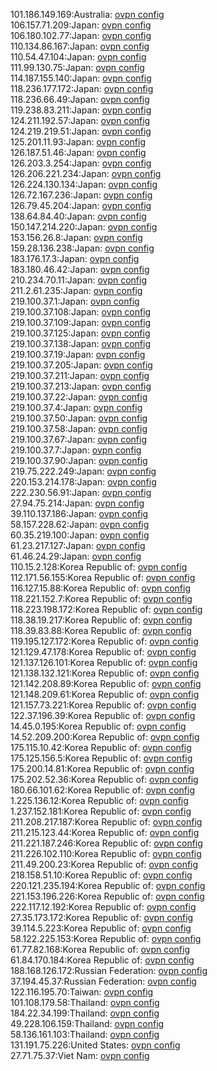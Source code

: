 101.186.149.169:Australia: [ovpn config](vpn/101_186_149_169.ovpn)  
106.157.71.209:Japan: [ovpn config](vpn/106_157_71_209.ovpn)  
106.180.102.77:Japan: [ovpn config](vpn/106_180_102_77.ovpn)  
110.134.86.167:Japan: [ovpn config](vpn/110_134_86_167.ovpn)  
110.54.47.104:Japan: [ovpn config](vpn/110_54_47_104.ovpn)  
111.99.130.75:Japan: [ovpn config](vpn/111_99_130_75.ovpn)  
114.187.155.140:Japan: [ovpn config](vpn/114_187_155_140.ovpn)  
118.236.177.172:Japan: [ovpn config](vpn/118_236_177_172.ovpn)  
118.236.66.49:Japan: [ovpn config](vpn/118_236_66_49.ovpn)  
119.238.83.211:Japan: [ovpn config](vpn/119_238_83_211.ovpn)  
124.211.192.57:Japan: [ovpn config](vpn/124_211_192_57.ovpn)  
124.219.219.51:Japan: [ovpn config](vpn/124_219_219_51.ovpn)  
125.201.11.93:Japan: [ovpn config](vpn/125_201_11_93.ovpn)  
126.187.51.46:Japan: [ovpn config](vpn/126_187_51_46.ovpn)  
126.203.3.254:Japan: [ovpn config](vpn/126_203_3_254.ovpn)  
126.206.221.234:Japan: [ovpn config](vpn/126_206_221_234.ovpn)  
126.224.130.134:Japan: [ovpn config](vpn/126_224_130_134.ovpn)  
126.72.167.236:Japan: [ovpn config](vpn/126_72_167_236.ovpn)  
126.79.45.204:Japan: [ovpn config](vpn/126_79_45_204.ovpn)  
138.64.84.40:Japan: [ovpn config](vpn/138_64_84_40.ovpn)  
150.147.214.220:Japan: [ovpn config](vpn/150_147_214_220.ovpn)  
153.156.26.8:Japan: [ovpn config](vpn/153_156_26_8.ovpn)  
159.28.136.238:Japan: [ovpn config](vpn/159_28_136_238.ovpn)  
183.176.17.3:Japan: [ovpn config](vpn/183_176_17_3.ovpn)  
183.180.46.42:Japan: [ovpn config](vpn/183_180_46_42.ovpn)  
210.234.70.11:Japan: [ovpn config](vpn/210_234_70_11.ovpn)  
211.2.61.235:Japan: [ovpn config](vpn/211_2_61_235.ovpn)  
219.100.37.1:Japan: [ovpn config](vpn/219_100_37_1.ovpn)  
219.100.37.108:Japan: [ovpn config](vpn/219_100_37_108.ovpn)  
219.100.37.109:Japan: [ovpn config](vpn/219_100_37_109.ovpn)  
219.100.37.125:Japan: [ovpn config](vpn/219_100_37_125.ovpn)  
219.100.37.138:Japan: [ovpn config](vpn/219_100_37_138.ovpn)  
219.100.37.19:Japan: [ovpn config](vpn/219_100_37_19.ovpn)  
219.100.37.205:Japan: [ovpn config](vpn/219_100_37_205.ovpn)  
219.100.37.211:Japan: [ovpn config](vpn/219_100_37_211.ovpn)  
219.100.37.213:Japan: [ovpn config](vpn/219_100_37_213.ovpn)  
219.100.37.22:Japan: [ovpn config](vpn/219_100_37_22.ovpn)  
219.100.37.4:Japan: [ovpn config](vpn/219_100_37_4.ovpn)  
219.100.37.50:Japan: [ovpn config](vpn/219_100_37_50.ovpn)  
219.100.37.58:Japan: [ovpn config](vpn/219_100_37_58.ovpn)  
219.100.37.67:Japan: [ovpn config](vpn/219_100_37_67.ovpn)  
219.100.37.7:Japan: [ovpn config](vpn/219_100_37_7.ovpn)  
219.100.37.90:Japan: [ovpn config](vpn/219_100_37_90.ovpn)  
219.75.222.249:Japan: [ovpn config](vpn/219_75_222_249.ovpn)  
220.153.214.178:Japan: [ovpn config](vpn/220_153_214_178.ovpn)  
222.230.56.91:Japan: [ovpn config](vpn/222_230_56_91.ovpn)  
27.94.75.214:Japan: [ovpn config](vpn/27_94_75_214.ovpn)  
39.110.137.186:Japan: [ovpn config](vpn/39_110_137_186.ovpn)  
58.157.228.62:Japan: [ovpn config](vpn/58_157_228_62.ovpn)  
60.35.219.100:Japan: [ovpn config](vpn/60_35_219_100.ovpn)  
61.23.217.127:Japan: [ovpn config](vpn/61_23_217_127.ovpn)  
61.46.24.29:Japan: [ovpn config](vpn/61_46_24_29.ovpn)  
110.15.2.128:Korea Republic of: [ovpn config](vpn/110_15_2_128.ovpn)  
112.171.56.155:Korea Republic of: [ovpn config](vpn/112_171_56_155.ovpn)  
116.127.15.88:Korea Republic of: [ovpn config](vpn/116_127_15_88.ovpn)  
118.221.152.7:Korea Republic of: [ovpn config](vpn/118_221_152_7.ovpn)  
118.223.198.172:Korea Republic of: [ovpn config](vpn/118_223_198_172.ovpn)  
118.38.19.217:Korea Republic of: [ovpn config](vpn/118_38_19_217.ovpn)  
118.39.83.88:Korea Republic of: [ovpn config](vpn/118_39_83_88.ovpn)  
119.195.127.172:Korea Republic of: [ovpn config](vpn/119_195_127_172.ovpn)  
121.129.47.178:Korea Republic of: [ovpn config](vpn/121_129_47_178.ovpn)  
121.137.126.101:Korea Republic of: [ovpn config](vpn/121_137_126_101.ovpn)  
121.138.132.121:Korea Republic of: [ovpn config](vpn/121_138_132_121.ovpn)  
121.142.208.89:Korea Republic of: [ovpn config](vpn/121_142_208_89.ovpn)  
121.148.209.61:Korea Republic of: [ovpn config](vpn/121_148_209_61.ovpn)  
121.157.73.221:Korea Republic of: [ovpn config](vpn/121_157_73_221.ovpn)  
122.37.196.39:Korea Republic of: [ovpn config](vpn/122_37_196_39.ovpn)  
14.45.0.195:Korea Republic of: [ovpn config](vpn/14_45_0_195.ovpn)  
14.52.209.200:Korea Republic of: [ovpn config](vpn/14_52_209_200.ovpn)  
175.115.10.42:Korea Republic of: [ovpn config](vpn/175_115_10_42.ovpn)  
175.125.156.5:Korea Republic of: [ovpn config](vpn/175_125_156_5.ovpn)  
175.200.14.81:Korea Republic of: [ovpn config](vpn/175_200_14_81.ovpn)  
175.202.52.36:Korea Republic of: [ovpn config](vpn/175_202_52_36.ovpn)  
180.66.101.62:Korea Republic of: [ovpn config](vpn/180_66_101_62.ovpn)  
1.225.136.12:Korea Republic of: [ovpn config](vpn/1_225_136_12.ovpn)  
1.237.152.181:Korea Republic of: [ovpn config](vpn/1_237_152_181.ovpn)  
211.208.217.187:Korea Republic of: [ovpn config](vpn/211_208_217_187.ovpn)  
211.215.123.44:Korea Republic of: [ovpn config](vpn/211_215_123_44.ovpn)  
211.221.187.246:Korea Republic of: [ovpn config](vpn/211_221_187_246.ovpn)  
211.226.102.110:Korea Republic of: [ovpn config](vpn/211_226_102_110.ovpn)  
211.49.200.23:Korea Republic of: [ovpn config](vpn/211_49_200_23.ovpn)  
218.158.51.10:Korea Republic of: [ovpn config](vpn/218_158_51_10.ovpn)  
220.121.235.194:Korea Republic of: [ovpn config](vpn/220_121_235_194.ovpn)  
221.153.196.226:Korea Republic of: [ovpn config](vpn/221_153_196_226.ovpn)  
222.117.12.192:Korea Republic of: [ovpn config](vpn/222_117_12_192.ovpn)  
27.35.173.172:Korea Republic of: [ovpn config](vpn/27_35_173_172.ovpn)  
39.114.5.223:Korea Republic of: [ovpn config](vpn/39_114_5_223.ovpn)  
58.122.225.153:Korea Republic of: [ovpn config](vpn/58_122_225_153.ovpn)  
61.77.82.168:Korea Republic of: [ovpn config](vpn/61_77_82_168.ovpn)  
61.84.170.184:Korea Republic of: [ovpn config](vpn/61_84_170_184.ovpn)  
188.168.126.172:Russian Federation: [ovpn config](vpn/188_168_126_172.ovpn)  
37.194.45.37:Russian Federation: [ovpn config](vpn/37_194_45_37.ovpn)  
122.116.195.70:Taiwan: [ovpn config](vpn/122_116_195_70.ovpn)  
101.108.179.58:Thailand: [ovpn config](vpn/101_108_179_58.ovpn)  
184.22.34.199:Thailand: [ovpn config](vpn/184_22_34_199.ovpn)  
49.228.106.159:Thailand: [ovpn config](vpn/49_228_106_159.ovpn)  
58.136.161.103:Thailand: [ovpn config](vpn/58_136_161_103.ovpn)  
131.191.75.226:United States: [ovpn config](vpn/131_191_75_226.ovpn)  
27.71.75.37:Viet Nam: [ovpn config](vpn/27_71_75_37.ovpn)  

